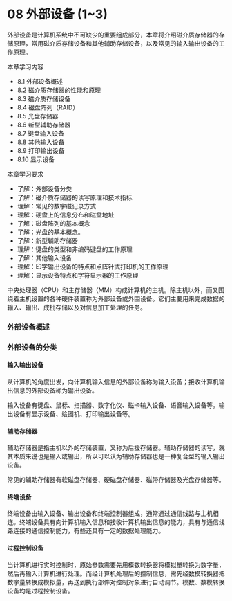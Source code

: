 # 08 外部设备 (1\~3)

外部设备是计算机系统中不可缺少的重要组成部分，本章将介绍磁介质存储器的存储原理，常用磁介质存储设备和其他辅助存储设备，以及常见的输入输出设备的工作原理。

本章学习内容

- 8.1 外部设备概述
- 8.2 磁介质存储器的性能和原理
- 8.3 磁介质存储设备
- 8.4 磁盘阵列（RAID）
- 8.5 光盘存储器
- 8.6 新型辅助存储器
- 8.7 键盘输入设备
- 8.8 其他输入设备
- 8.9 打印输出设备
- 8.10 显示设备

本章学习要求

- 了解：外部设备分类
- 了解：磁介质存储器的读写原理和技术指标
- 理解：常见的数字磁记录方式
- 理解：硬盘上的信息分布和磁盘地址
- 了解：磁盘阵列的基本概念
- 了解：光盘的基本概念。
- 了解：新型辅助存储器
- 理解：键盘的类型和非编码键盘的工作原理
- 了解：其他输入设备
- 理解：印字输出设备的特点和点阵针式打印机的工作原理
- 理解：显示设备特点和字符显示器的工作原理

中央处理器（CPU）和主存储器（MM）构成计算机的主机。除主机以外，而又围绕着主机设置的各种硬件装置称为外部设备或外围设备。它们主要用来完成数据的输入、输出、成批存储以及对信息加工处理的任务。

### 外部设备概述

### 外部设备的分类

#### 输入输出设备

从计算机的角度出发，向计算机输入信息的外部设备称为输入设备；接收计算机输出信息的外部设备称为输出设备。

输入设备有键盘、鼠标、扫描器、数字化仪、磁卡输入设备、语音输入设备等。输出设备有显示设备、绘图机、打印输出设备等。

#### 辅助存储器

辅助存储器是指主机以外的存储装置，又称为后援存储器。辅助存储器的读写，就其本质来说也是输入或输出，所以可以认为辅助存储器也是一种复合型的输入输出设备。

常见的辅助存储器有软磁盘存储器、硬磁盘存储器、磁带存储器及光盘存储器等。

#### 终端设备

终端设备由输入设备、输出设备和终端控制器组成，通常通过通信线路与主机相连。终端设备具有向计算机输入信息和接收计算机输出信息的能力，具有与通信线路连接的通信控制能力，有些还具有一定的数据处理能力。

#### 过程控制设备

当计算机进行实时控制时，原始参数需要先用模数转换器将模拟量转换为数字量，然后再输入计算机进行处理。而经计算机处理后的控制信息，需先经数模转换器把数字量转换成模拟量，再送到执行部件对控制对象进行自动调节。模数、数模转换设备均是过程控制设备。
